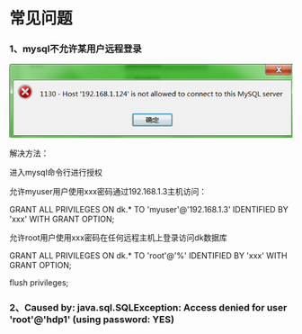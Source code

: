 # 常见问题

### 1、mysql不允许某用户远程登录

![](/assets/mmm.png)

解决方法：

进入mysql命令行进行授权

允许myuser用户使用xxx密码通过192.168.1.3主机访问：

GRANT ALL PRIVILEGES ON dk.\* TO 'myuser'@'192.168.1.3' IDENTIFIED BY 'xxx' WITH GRANT OPTION;

允许root用户使用xxx密码在任何远程主机上登录访问dk数据库

GRANT ALL PRIVILEGES ON dk.\* TO 'root'@'%' IDENTIFIED BY 'xxx' WITH GRANT OPTION;

flush privileges;

### 2、Caused by: java.sql.SQLException: Access denied for user 'root'@'hdp1' \(using password: YES\)



